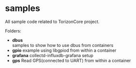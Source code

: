 # samples

All sample code related to TorizonCore project.  

Folders:  

- **dbus**  
  samples to show how to use dbus from containers
- **gpio**
  example using libgpiod from within a container
- **grafana**
  collectd-influxdb-grafana setup
- **gps**
  Read GPS(connected to UART) from within a container
